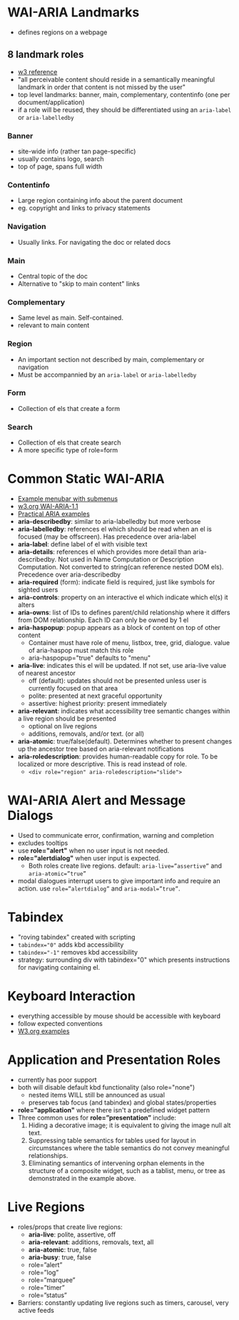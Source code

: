 # WAI-ARIA Landmarks
- defines regions on a webpage

## 8 landmark roles
- [w3 reference](https://www.w3.org/TR/wai-aria-practices/examples/landmarks/index.html)
-  "all perceivable content should reside in a semantically meaningful landmark in order that content is not missed by the user"
- top level landmarks: banner, main, complementary, contentinfo (one per document/application)
- if a role will be reused, they should be differentiated using an `aria-label` or `aria-labelledby`

### Banner
- site-wide info (rather tan page-specific)
- usually contains logo, search
- top of page, spans full width

### Contentinfo
- Large region containing info about the parent document
- eg. copyright and links to privacy statements

### Navigation
- Usually links. For navigating the doc or related docs

### Main
- Central topic of the doc
- Alternative to "skip to main content" links

### Complementary
- Same level as main. Self-contained.
- relevant to main content

### Region
- An important section not described by main, complementary or navigation
- Must be accompannied by an `aria-label` or `aria-labelledby`

### Form
- Collection of els that create a form 

### Search
- Collection of els that create search 
- A more specific type of role=form

# Common Static WAI-ARIA
- [Example menubar with submenus](https://de.ryerson.ca/wa/aria/jquery/menubar.html)
- [w3.org WAI-ARIA-1.1](https://www.w3.org/TR/wai-aria-1.1)
- [Practical ARIA examples](http://heydonworks.com/practical_aria_examples/)
- **aria-describedby**: similar to aria-labelledby but more verbose
- **aria-labelledby**: references el which should be read when an el is focused (may be offscreen). Has precedence over aria-label
- **aria-label**: define label of el with visible text
- **aria-details**: references el which provides more detail than aria-describedby. Not used in Name Computation or Description Computation. Not converted to string(can reference nested DOM els). Precedence over aria-describedby
- **aria-required** (form): indicate field is required, just like symbols for sighted users
- **aria-controls**: property on an interactive el which indicate which el(s) it alters
- **aria-owns**: list of IDs to defines parent/child relationship where it differs from DOM relationship. Each ID can only be owned by 1 el
- **aria-haspopup**: popup appears as a block of content on top of other content
    - Container must have role of menu, listbox, tree, grid, dialogue. value of aria-haspop must match this role
    - aria-haspopup="true" defaults to "menu"
- **aria-live**: indicates this el will be updated. If not set, use aria-live value of nearest ancestor
    - off (default): updates should not be presented unless user is currently focused on that area
    - polite: presented at next graceful opportunity
    - assertive: highest priority: present immediately
- **aria-relevant**: indicates what accessibility tree semantic changes within a live region should be presented
    - optional on live regions
    - additions, removals, and/or text. (or all)
- **aria-atomic**: true/false(default). Determines whether to present changes up the ancestor tree based on aria-relevant notifications
- **aria-roledescription**: provides human-readable copy for role. To be localized or more descriptive. This is read instead of role.
    - `<div role="region" aria-roledescription="slide">`

# WAI-ARIA Alert and Message Dialogs
- Used to communicate error, confirmation, warning and completion
- excludes tooltips
- use **role="alert"** when no user input is not needed.
- **role="alertdialog"** when user input is expected.
    - Both roles create live regions. default: `aria-live=”assertive”` and `aria-atomic=”true”`
- modal dialogues interrupt users to give important info and require an action. use `role=”alertdialog”` and `aria-modal=”true”`.

# Tabindex
- "roving tabindex" created with scripting
- `tabindex="0"` adds kbd accessibility
- `tabindex="-1"` removes kbd accessibility
- strategy: surrounding div with tabindex="0" which presents instructions for navigating containing el.

# Keyboard Interaction
- everything accessible by mouse should be accessible with keyboard
- follow expected conventions
- [W3.org examples](https://www.w3.org/TR/wai-aria-practices/#aria_ex)

# Application and Presentation Roles
- currently has poor support
- both will disable default kbd functionality (also role="none")
    - nested items WILL still be announced as usual
    - preserves tab focus (and tabindex) and global states/properties
- **role="application"** where there isn't a predefined widget pattern
- Three common uses for **role=”presentation”** include:
    1. Hiding a decorative image; it is equivalent to giving the image null alt text.
    2. Suppressing table semantics for tables used for layout in circumstances where the table semantics do not convey meaningful relationships.
    3. Eliminating semantics of intervening orphan elements in the structure of a composite widget, such as a tablist, menu, or tree as demonstrated in the example above.

# Live Regions
- roles/props that create live regions:
    - **aria-live**: polite, assertive, off
    - **aria-relevant**: additions, removals, text, all
    - **aria-atomic**: true, false
    - **aria-busy**: true, false
    - role=”alert”
    - role=”log”
    - role=”marquee”
    - role=”timer”
    - role=”status”
- Barriers: constantly updating live regions such as timers, carousel, very active feeds